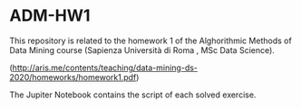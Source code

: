 # ADM-HW1

This repository is related to the homework 1 of the Alghorithmic Methods of Data Mining course (Sapienza Università di Roma , MSc Data Science).

(http://aris.me/contents/teaching/data-mining-ds-2020/homeworks/homework1.pdf)

The Jupiter Notebook contains the script of each solved exercise.
